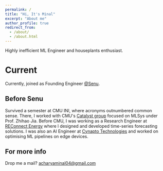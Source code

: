 ```yaml
---
permalink: /
title: "Hi, It's Minal"
excerpt: "About me"
author_profile: true
redirect_from: 
  - /about/
  - /about.html
---
```


Highly inefficient ML Engineer and houseplants enthusiast. 


Current
======

Currently, joined as Founding Engineer [@Senu](senu.dev). 

Before Senu
------

Survived a semester at CMU INI, where acronyms outnumbered common sense. There, I worked with CMU's [Catalyst group](https://catalyst.cs.cmu.edu/) focused on MLSys under Prof. Zhihao Jia. Before CMU, I was working as a Research Engineer at [REConnect Energy](https://www.reconnectenergy.com/) where I designed and developed time-series forecasting solutions. I was also an AI Engineer at [Cynapto Technologies](https://www.cynapto.com/) and worked on optimising ML pipelines on edge devices.
 
For more info
------
Drop me a mail?
[acharyaminal04@gmail.com](acharyaminal04@gmail.com)
